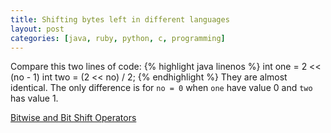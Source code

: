 ```yaml
---
title: Shifting bytes left in different languages
layout: post
categories: [java, ruby, python, c, programming]
---
```

Compare this two lines of code:
{% highlight java linenos %}
int one = 2 << (no - 1)
int two = (2 << no) / 2;
{% endhighlight %}
They are almost identical. The only difference is for `no = 0` when `one` have value 0 and `two` has value 1.

[Bitwise and Bit Shift Operators](http://java.sun.com/docs/books/tutorial/java/nutsandbolts/op3.html "Bitwise and Bit Shift Operators")

